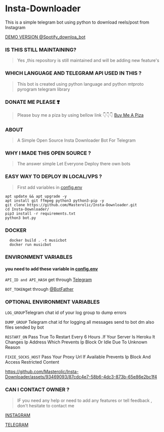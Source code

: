 # Insta-Downloader
This is a simple telegram bot using python to download reels/post from Instagram 

[DEMO VERSION  @Spotify_downloa_bot ](https://t.me/Spotify_downloa_bot)
### IS THIS STILL MAINTAINING?
> Yes ,this repository is still maintained and will be adding new feature's
> 
### WHICH  LANGUAGE AND TELEGRAM API  USED IN THIS ?
> This bot is  created using python language and python  mtproto pyrogram telegram library 

### DONATE ME PLEASE ❣️
> Please buy me a piza by using bellow link 👇👇👇
[Buy Me A Piza](https://www.buymeacoffee.com/Masterolic)

### ABOUT
> A Simple Open Source  Insta Downloader Bot For Telegram 

### WHY I MADE THIS OPEN SOURCE  ?
> The answer simple Let Everyone Deploy there own bots

 
### EASY WAY TO  DEPLOY IN  LOCAL/VPS ?
> First add variables in [config.env](https://github.com/Masterolic/Insta-Downloader/blob/main/config.env)


```
apt update && apt upgrade -y 
apt install git ffmpeg python3 python3-pip -y
git clone https://github.com/Masterolic/Insta-Downloader.git 
cd Insta-Downloader/
pip3 install -r requirements.txt 
python3 bot.py
```

### DOCKER
```
  docker build . -t musicbot
  docker run musicbot  
```
### ENVIRONMENT VARIABLES
#### you need to add these variable in [config.env](https://github.com/Masterolic/Insta-Downloader/blob/main/config.env)

`API_ID and API_HASH` get through [Telegram](https://my.telegram.org)

`BOT_TOKEN`get through [@BotFather](https://t.me/BotFather)

### OPTIONAL ENVIRONMENT VARIABLES 

`LOG_GROUP`Telegram chat id of your log group to dump errors

`DUMP_GROUP` Telegram chat id for logging all messages send to bot dm also files sended by bot 

`RESTART_ON` Pass True To Restart Every 6 Hours .If Your Server Is Heroku It Changes Ip Address Which Prevents Ip Block Or Idle Due To Unknown Reason

`FIXIE_SOCKS_HOST` Pass Your Proxy Url If Available Prevents Ip Block And Access Restricted Content  


https://github.com/Masterolic/Insta-Downloader/assets/93469093/87cdc4e7-58b6-4dc3-873b-65e86e2bc1f4


### CAN I CONTACT OWNER ?
 >  IF you need any help or need to add any features or tell feedback , don't hesitate to contact me 

[INSTAGRAM](https://instagram.com/masterolic_official)


[TELEGRAM](https://t.me/Masterolic)
